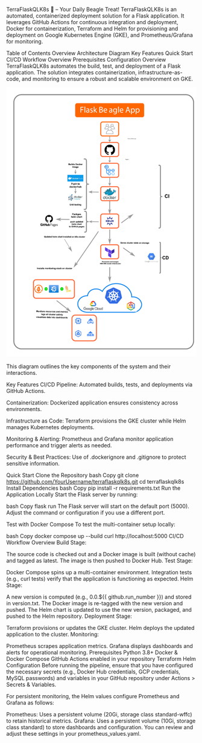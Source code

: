 TerraFlaskQLK8s 🐶 – Your Daily Beagle Treat!
TerraFlaskQLK8s is an automated, containerized deployment solution for a Flask application. It leverages GitHub Actions for continuous integration and deployment, Docker for containerization, Terraform and Helm for provisioning and deployment on Google Kubernetes Engine (GKE), and Prometheus/Grafana for monitoring.

Table of Contents
Overview
Architecture Diagram
Key Features
Quick Start
CI/CD Workflow Overview
Prerequisites
Configuration
Overview
TerraFlaskQLK8s automates the build, test, and deployment of a Flask application. The solution integrates containerization, infrastructure-as-code, and monitoring to ensure a robust and scalable environment on GKE.

![alt text](images/terraflaskqlk8s2.drawio.svg)



This diagram outlines the key components of the system and their interactions.

Key Features
CI/CD Pipeline:
Automated builds, tests, and deployments via GitHub Actions.

Containerization:
Dockerized application ensures consistency across environments.

Infrastructure as Code:
Terraform provisions the GKE cluster while Helm manages Kubernetes deployments.

Monitoring & Alerting:
Prometheus and Grafana monitor application performance and trigger alerts as needed.

Security & Best Practices:
Use of .dockerignore and .gitignore to protect sensitive information.

Quick Start
Clone the Repository
bash
Copy
git clone https://github.com/YourUsername/terraflaskqlk8s.git
cd terraflaskqlk8s
Install Dependencies
bash
Copy
pip install -r requirements.txt
Run the Application Locally
Start the Flask server by running:

bash
Copy
flask run
The Flask server will start on the default port (5000). Adjust the command or configuration if you use a different port.

Test with Docker Compose
To test the multi-container setup locally:

bash
Copy
docker compose up --build
curl http://localhost:5000
CI/CD Workflow Overview
Build Stage:

The source code is checked out and a Docker image is built (without cache) and tagged as latest.
The image is then pushed to Docker Hub.
Test Stage:

Docker Compose spins up a multi-container environment.
Integration tests (e.g., curl tests) verify that the application is functioning as expected.
Helm Stage:

A new version is computed (e.g., 0.0.${{ github.run_number }}) and stored in version.txt.
The Docker image is re-tagged with the new version and pushed.
The Helm chart is updated to use the new version, packaged, and pushed to the Helm repository.
Deployment Stage:

Terraform provisions or updates the GKE cluster.
Helm deploys the updated application to the cluster.
Monitoring:

Prometheus scrapes application metrics.
Grafana displays dashboards and alerts for operational monitoring.
Prerequisites
Python 3.8+
Docker & Docker Compose
GitHub Actions enabled in your repository
Terraform
Helm
Configuration
Before running the pipeline, ensure that you have configured the necessary secrets (e.g., Docker Hub credentials, GCP credentials, MySQL passwords) and variables in your GitHub repository under Actions > Secrets & Variables.

For persistent monitoring, the Helm values configure Prometheus and Grafana as follows:

Prometheus:
Uses a persistent volume (20Gi, storage class standard-wffc) to retain historical metrics.
Grafana:
Uses a persistent volume (10Gi, storage class standard) to store dashboards and configuration.
You can review and adjust these settings in your prometheus_values.yaml.

[def]: image.png